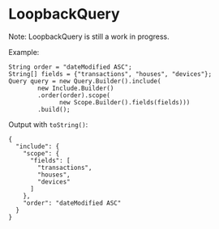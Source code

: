 # LoopbackQuery
Note: LoopbackQuery is still a work in progress.

Example:
```
String order = "dateModified ASC";
String[] fields = {"transactions", "houses", "devices"};
Query query = new Query.Builder().include(
        new Include.Builder()
        .order(order).scope(
              new Scope.Builder().fields(fields)))
        .build();
```

Output with ```toString()```:
```
{
  "include": {
    "scope": {
      "fields": [
        "transactions",
        "houses",
        "devices"
      ]
    },
    "order": "dateModified ASC"
  }
}
```
